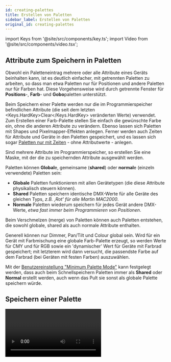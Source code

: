 ```yaml
---
id: creating-palettes
title: Erstellen von Paletten
sidebar_label: Erstellen von Paletten
original_id: creating-palettes
---
```


import Keys from '@site/src/components/key.ts';
import Video from '@site/src/components/video.tsx';

## Attribute zum Speichern in Paletten

Obwohl ein Paletteneintrag mehrere oder alle Attribute eines Geräts
beinhalten kann, ist es deutlich einfacher, mit getrennten Paletten zu
arbeiten, so dass man etwa Paletten nur für Positionen und andere
Paletten nur für Farben hat. Diese Vorgehens­weise wird durch getrennte
Fenster für <strong>Positions</strong>-, <strong>Farb</strong>- und <strong>Gobo</strong>paletten unterstützt.

Beim Speichern einer Palette werden nur die im Programmierspeicher
befindlichen Attribute (die seit dem letzten <Keys.HardKey>Clear</Keys.HardKey> veränderten
Werte) verwendet. Zum Erstellen einer Farb-Palette stellen Sie einfach
die gewünschte Farbe ein, ohne die anderen Attribute zu verändern.
Ebenso lassen sich Paletten mit Shapes und Pixelmapper-Effekten anlegen.
Ferner werden auch Zeiten für Attribute und Geräte in den Paletten
gespeichert, und es lassen sich sogar [Paletten nur mit Zeiten](#erstellen-einer-palette-mit-zeiten) - ohne Attributwerte - anlegen.

Sind mehrere Attribute im Programmierspeicher, so erstellen Sie eine
Maske, mit der die zu speichernden Attribute ausgewählt werden.

Paletten können <strong>Global</strong>e, gemeinsame (<strong>shared</strong>) oder <strong>normal</strong>e
(einzeln verwendete) Paletten sein:  

- <strong>Globale</strong> Paletten funktionieren mit
allen Gerätetypen (die diese Attribute physikalisch steuern können).
- <strong>Shared</strong> Paletten speichern identische DMX-Werte für alle Geräte des
gleichen Typs, *z.B. ‚Rot' für alle Martin MAC2000*.
- <strong>Normale</strong> Paletten wiederum speichern für jedes Gerät 
andere DMX-Werte, *etwa fast immer beim Programmieren von Positionen*.

Beim Verschmelzen (merge) von Paletten können auch Paletten entstehen,
die sowohl globale, shared als auch normale Attribute enthalten.

Generell können nur Dimmer, Pan/Tilt und Colour global sein. Wird für
ein Gerät mit Farbmischung eine globale Farb-Palette erzeugt, so werden
Werte für CMY und für RGB sowie ein 'dynamischer' Wert für Geräte mit
Farbrad gespeichert; mit letzterem wird dann versucht, die passendste
Farbe auf dem Farbrad (bei Geräten mit festen Farben) auszuwählen.

Mit der [Benutzereinstellung "Minimum Palette Mode"](../system-settings/user-settings.md#minimum-palette-mode)
kann festgelegt werden, dass auch beim Schnellspeichern Paletten immer 
als <strong>Shared</strong> oder <strong>Normal</strong> erstellt werden, auch wenn das Pult sie 
sonst als globale Palette speichern würde.

## Speichern einer Palette

<Video videoId="Hs-xzpD5x8k" title="Recording Palettes" />

Zum Speichern einer Palette in eines der Palettenfenster gehen Sie wie folgt vor 
*(werden die Palettenfenster nicht angezeigt, so klicken Sie auf den 
Workspace-Button <Keys.SoftKey>Groups and Palettes</Keys.SoftKey>)*:

1.  Drücken Sie <Keys.HardKey>Clear</Keys.HardKey>, um den Programmierspeicher zu löschen.

2.  Wählen Sie die Geräte, für die eine Palette gespeichert werden soll.

3.  Mit den Attribut-Tasten und Rädern stellen Sie nun die gewünschten
	Werte ein.\
	*Es lassen sich einzelne oder alle Attribute in einer Palette speichern.*

4.  Drücken Sie <Keys.HardKey>Record</Keys.HardKey> und dann <Keys.HardKey>Palette</Keys.HardKey> oder drücken Sie
	<Keys.HardKey>Palette</Keys.HardKey> und wählen <Keys.SoftKey>Record Palette</Keys.SoftKey>.\
	*Beim [Schnellspeichern von Paletten](#schnellspeichern) ist das nicht 
	erforderlich, und auch die Maske muss nicht eingestellt werden.*

5.  Erstellen Sie die Palettenmaske; diese bestimmt, welche Attribute
	in der Palette gespeichert werden. Wählen Sie die zu speichernden
	Attribute mit den Attribut-Tasten: jedes mit einer leuchtenden LED
	gekennzeichnete Attribut ist zum Speichern vorgesehen. <Keys.SoftKey>Set Mask</Keys.SoftKey> und
	<Keys.SoftKey>Record by</Keys.SoftKey> dienen ebenfalls zum Einstellen der Maskierung (s.u.).
 
6.  Klicken Sie auf eine freie Paletten-Schaltfläche zum Speichern 
	(wählen Sie stattdessen einen bereits mit einer Palette belegten Button, 
	so gibt es weitere Optionen), oder vergeben Sie eine Nummer und 
	drücken Sie <Keys.SoftKey>Store</Keys.SoftKey>.

---

-   Möchten Sie Paletten auf die Tasten des Pultes speichern, so drücken
    Sie ebenfalls <Keys.HardKey>Record</Keys.HardKey> und dann <Keys.HardKey>Palette</Keys.HardKey>: daraufhin leuchten
    alle noch freien Tasten auf, und zum Speichern muss einfach eine
    betätigt werden.

![Recording a Palette menu](/docs/images/Recording-a-Palette-menu.png)

-   Das Pult legt die Palette automatisch als global, shared (gemeinsam
    genutzt) oder normal an (dazu wird überprüft, ob alle Geräte
    gleichen Typs die gleichen Attributwerte haben). Diese Einstellung
    kann mit <Keys.SoftKey>Menütaste C</Keys.SoftKey> geändert werden. Die Automatik ist weiter
    unten näher beschrieben.

-   Mit <Keys.SoftKey>Set Mask</Keys.SoftKey> lassen sich die in der Palette zu speichernden
    Attribute auswählen. Ebenso können dazu die grauen Attribut-Tasten
    rechts auf dem Pult genutzt werden.\
    Ist eine Attribut-Gruppe zum Speichern vorgesehen, so erscheint die
    entsprechende Funktionstaste invertiert (wie für 'Colour' in 
    Bild), und die LED der entsprechenden Attribut-Taste leuchtet. Beim
    Verwenden der <strong>[Schnellspeicherfunktion](#schnellspeichern)</strong>
    wird die Maske automatisch erstellt, abhängig vom Fenster, in dem
    die Palette gespeichert wird: Paletten im Fenster 'Positions'
    enthalten nur P, im Fenster 'Colours' nur C und im Fenster 'Gobos
    and Beams' nur IGBES. Wird die Palette hingegen mit <Keys.HardKey>Record</Keys.HardKey> gespeichert, muss die Maske manuell eingestellt werden.


-   Mit der Taste <Keys.HardKey>Attribute Options</Keys.HardKey> (auf neueren Pulten <Keys.HardKey>Options</Keys.HardKey>) 
	können alle Attributgruppen zwischen 'Include' und 'Exclude' 
	umgeschaltet werden.

![Setting a mask for recording a palette](/docs/images/Setting-a-mask-for-recording-a-palette.png)

-   <Keys.SoftKey>Record By...</Keys.SoftKey> steuert, wie die erstellte Maske beim Speichern der
    Palette verwendet wird:
    -   <Keys.SoftKey>Channel in programmer</Keys.SoftKey> - es werden nur Kanäle gespeichert, die
    sich im Programmierspeicher befinden (also vorher verändert wurden)
    -    <Keys.SoftKey>Group in programmer</Keys.SoftKey> speichert alle Kanäle in jeder
    Attribut-Gruppe, von der sich ein oder mehrere Kanäle im
    Programmierspeicher befinden. *Ist etwa ein Wert für Cyan im
    Programmierspeicher, so werden sämtliche Einstellungen aller
    Farbkanäle abgespeichert, auch wenn sie nicht im Programmierspeicher
    sind.*
    -   <Keys.SoftKey>Group in mask</Keys.SoftKey> speichert sämtliche Werte für alle in der Maske
    ausgewählten Attribute
    -   <Keys.SoftKey>Mixed</Keys.SoftKey> speichert <strong>Positionen</strong> und <strong>Farben</strong> als 
	Attributgruppen, alle anderen Kanäle jedoch einzeln.

-   Das Pult vergibt automatisch eine Bezeichnung für die Palette (außer
    die [Benutzereinstellung <Keys.SoftKey>Auto Legend</Keys.SoftKey>](../system-settings/user-settings.md#auto-legend) wurde deaktiviert). 
	-   Bei <strong>Farb-Paletten</strong> werden die enthaltenen Farben angezeigt - sind
		mehrere enthalten, so werden verschiedenfarbige Streifen angezeigt.
	-   Bei <strong>Gobo-Paletten</strong> werden die Gobos grafisch dargestellt, sofern
		das in der Personality hinterlegt ist (ggf. müssen die [Personalities
		aktualisiert werden](../patching/changing-the-patch.md#bereits-gepatchte-personalities-aktualisieren)).
    -   Für <strong>CITP-Paletten (von einem Medienserver)</strong> werden die übertragenen
		Vorschaubilder angezeigt. 
	-	Für <strong>Pan und Tilt</strong> werden allgemeine Bezeichner vergeben.
	-	Für <strong>alle anderen</strong> Attribute wird der zuletzt veränderte Wert angezeigt. 
    ![Automatic Legends set for Colour Palettes](/docs/images/Automatic-Legends-set-for-Colour-Palettes.png)

-   Ebenso kann man beim Speichern mit <Keys.SoftKey>Provide a legend</Keys.SoftKey> der Palette
    eine Bezeichnung geben. Zum späteren Ändern der Bezeichnung siehe
    [Paletten beschriften und bemalen](#paletten-beschriften-und-bemalen).

-   Wird eine Palette auf einen bereits belegten Speicherplatz
    gespeichert, so bietet das Pult die Optionen <Keys.SoftKey>Cancel</Keys.SoftKey> (Abbruch),
    <Keys.SoftKey>Replace</Keys.SoftKey>(Ersetzen) und <Keys.SoftKey>Merge</Keys.SoftKey>(Kombinieren). 
	- 	Mit <Keys.SoftKey>Replace</Keys.SoftKey> wird die bisher gespeicherte Palette gelöscht 
		und durch die neue ersetzt. 
	-	Bei der Wahl von <Keys.SoftKey>Merge</Keys.SoftKey> werden die beiden Paletten
		miteinander verschmolzen.  
	-   <Keys.SoftKey>Quick Merge</Keys.SoftKey> ist das Verschmelzen ausschließlich der Attribute,
		die bisher schon in der Palette enthalten sind.
	
	Damit lassen sich etwa einzelne Werte zu einer existierenden 
	gemeinsam genutzten Palette hinzufügen, oder enthaltene Werte 
	einfach verändern. Wird die gewählte Paletten-Auswahltaste erneut
	betätigt, erfolgt automatisch ein Quick Merge.

-   Wenn nicht explizit vorgegeben, wählt das Pult automatisch, ob eine
    globale, shared oder normale Palette erzeugt wird: eine <strong>globale</strong>
    Palette wird gespeichert, wenn alle ausgewählten Geräte im
    Programmer die gleichen Werte haben und die Attribute für globale
    Paletten verfügbar sind. Sind die Werte zwar gleich, die Attribute
    aber nicht für globale Paletten geeignet, so wird eine <strong>shared</strong>
    Palette gespeichert. Sind einige Attribute für global geeignet und
    einige nicht, so wird eine Palette mit den geeigneten Attributen als
    global und mit den anderen als shared gespeichert. Sind schließlich
    die Werte unterschiedlich, so wird eine <strong>normale</strong> Palette erstellt.
	Diese Automatik lässt sich mit der [Benutzereinstellung](../system-settings/user-settings.md) <strong>[Minimum Palette Mode](../system-settings/user-settings.md#minimum-palette-mode)</strong>
	überschreiben bzw. deaktivieren.

## Nested palettes -- Verknüpfte Paletten

Paletten können Bezüge auf andere Paletten enthalten. So kann z.B. eine
Palette 'odd/even' erstellt werden, bei der die ungeraden Geräte eine
Farbe und die geraden Geräte eine andere Farbe zugewiesen bekommen,
wobei die konkreten Farben aus anderen (Master-) Paletten referenziert
werden. Werden nun die Master-Paletten geändert, so ändert sich die
'odd/even'-Palette entsprechend.

Die Option <Keys.SoftKey>Record/Don't Record Nested Palettes</Keys.SoftKey> im Menü "Record
Palette" bestimmt, ob der Verweis auf die Masterpalette (*Vorgabe*)
oder aber der jeweilige absolute Wert gespeichert werden soll.

Wurde eine Palette mit Verknüpfungen zu anderen Paletten gespeichert, 
so lässt sich das Aufrufen der verknüpften Paletten deaktivieren, so 
dass nur die direkt in der Palette gespeicherten Werte verwendet werden. 
Dies kann beim Updaten der verknüpften Paletten sinnvoll sein.

1.	Drücken Sie <Keys.SoftKey>Options</Keys.SoftKey>.

2.	Wählen Sie die Palette.. 

3.	Auf dem Reiter <Keys.SoftKey>Palette</Keys.SoftKey> der Optionen deaktivieren Sie die 
	Einstellung <Keys.SoftKey>Fire Nested Palettes</Keys.SoftKey>. 

4.	Wird nun die Palette aufgerufen, so werden nur die direkt in dieser 
	gespeicherten Werte verwendet, nicht aber die aus verknüpften Paletten.

-	Der vorige Zustand lässt sich wieder herstellen, indem man die Option <Keys.SoftKey>Fire Nested Palettes</Keys.SoftKey> wieder aktiviert.

## Schnellspeichern

In den Paletten-Fenstern gibt es ebenso eine Schnellspeicher-Funktion.
Dazu betätigen Sie einfach die gewünschte Schaltfläche - diese wird
daraufhin rot und zeigt ein + -Zeichen. Nun lässt sich eine Bezeichnung
vergeben sowie die Maskierung ändern. Mit einer weiteren Betätigung der
Schaltfläche wird die Palette gespeichert.

![Palette quick record](/docs/images/Palette-Quick-Record.png)

Beim Verwenden der Schnellspeicherfunktion wird die Attributmaske
automatisch abhängig vom jeweiligen Fenster eingestellt; so werden
im Fenster <strong>Positions</strong> nur Pan/Tilt-Werte (<strong>P</strong>), bei <strong>Colours</strong> 
nur Farben (<strong>C</strong>) und bei <strong>Gobos and Beams</strong> die anderen Attribute 
(<strong>IGBES</strong>) abgespeichert. Dies geschieht nicht beim Speichern mittels 
der <Keys.HardKey>Record</Keys.HardKey>-Taste.

Schnellspeichern funktioniert auch bei Gruppen und Arbeitsumgebungen 
(Workspaces).

> Wird eine Show geladen, die auf einem <strong>Pearl Expert</strong> programmiert wurde, so lassen sich die dort auf die Tasten programmierten Paletten über das Fenster <strong>Groups and Palettes</strong> erreichen, siehe
[Compatibility windows -- Die Kompatibilitäts-Fenster](../titan-basics/workspace-windows.md#compatibility-windows----die-kompatibilitäts-fenster).

## Paletten beschriften und bemalen

Für jede Palette lässt sich eine Beschriftung vergeben, die auf der
Paletten-Schaltfläche angezeigt wird.

1.  Drücken Sie im Hauptmenü <Keys.SoftKey>Set Legend</Keys.SoftKey>.

2.  Klicken Sie auf die zu ändernde Palette.

3.  Geben Sie die Bezeichnung mit der Tastatur ein.

4.  Schließen Sie die Eingabe mit <Keys.HardKey>Enter</Keys.HardKey> ab.

Auf den Schaltflächen wird die Palettennummer oben links angezeigt.
Die enthaltenen Attribute (<strong>IPCGBES</strong>) werden unter der Beschriftung
eingeblendet, etwa ein <strong>P</strong> für <strong>Positions-Paletten</strong>. In der oberen
rechten Ecke steht ein <strong>G</strong> für eine <strong>globale</strong>, ein <strong>N</strong> für eine 
&nbsp;<strong>normale</strong> bzw. ein <strong>S</strong> für eine <strong>Shared</strong> (gemeinsam genutzte) Palette.

![Shared and normal palettes stored on a touch screen](/docs/images/Shared-and-normal-palettes-stored-on-a-touch-screen.png)

Ebenso lassen sich Paletten bemalen, um etwa auf einen Blick die Farbe
oder das Gobo zu erkennen. Drücken Sie dazu wiederum <Keys.SoftKey>Set Legend</Keys.SoftKey>,
wählen die Palette aus, und wählen dann <Keys.SoftKey>Picture</Keys.SoftKey> - daraufhin öffnet
sich der Picture-Editor:

![Setting legend of palette using draw picture editor](/docs/images/Setting-legend-of-palette-using-draw-picture-editor.png)

Oben links gibt es Reiter für die Bildschirmtastatur (damit wird aus der
Bemalung wieder eine Beschriftung), zum freien Zeichnen, für die
Bilder-Bibliothek sowie zum Laden einer separaten Datei. Im Zeichenfeld
hat man rechts Werkzeuge zur Auswahl von Stift oder Radierer, für die
Strichstärke und die Auswahl der Farbe. <strong>Clear</strong> löscht die ganze
Zeichnung, <strong>Enter</strong> schließt den Zeichenvorgang ab und übernimmt das
Bild. Mit <strong>Min/Max</strong> oben rechts lässt sich der Editor verkleinern oder
vergrößern.

Bei Auswahl der Bibliothek kann man ein Bild aus einer großen Zahl
vorgefertigter Zeichnungen verwenden. Die Vorlagen sind in verschiedene
Kategorien (links) eingeteilt.

![Setting legend of palette using Icon Library](/docs/images/Setting-legend-of-palette-using-Icon-Library.png)

## Erstellen einer Effekt-Palette

Paletten mit [Shapes oder Pixelmapper-Effekten](../effects.md) können 
sehr praktisch sein. (Keyframe-Shapes können allerdings nicht in 
Paletten gespeichert werden).

Dabei empfiehlt es sich, selektiv so vorzugehen, dass die Palette
ausschließlich Effekt-Informationen enthält; so wird dann z.B. eine
Palette mit einem Circle-Effekt die Geräte sich um den gerade aktuellen
Pan/Tilt-Wert bewegen lassen. Dazu nutzen Sie entweder die Maskierung
des FX-Attributs, oder Sie achten darauf, beim Speichern der Palette
keine anderen Attributwerte in den Programmierspeicher zu schreiben.

1.  Drücken Sie <Keys.HardKey>Clear</Keys.HardKey>, wählen Sie einige Geräte aus, und drücken Sie
	<Keys.HardKey>Locate</Keys.HardKey>.\
	*Sie können auch deren Position verändern, um das Ergebnis besser 
	zu sehen*.

2.  Drücken Sie <Keys.SoftKey>Shapes and Effects</Keys.SoftKey>, dann <Keys.SoftKey>Shape Generator</Keys.SoftKey>, und
	starten Sie einen Shape.\
	*Siehe [Shape Generator](../effects/shape-generator.md) zum 
	Erstellen von Shapes*.

3.  Ändern Sie die Parameter des Shapes nach Belieben.

4.  Drücken Sie <Keys.HardKey>Record</Keys.HardKey>, dann <Keys.HardKey>Palette</Keys.HardKey> (Quick Record
	funktioniert nicht bei Shape-Paletten).

5.  Haben Sie in <strong>Schritt 1</strong> die Position oder weitere Attribute
	verändert, so drücken Sie <Keys.SoftKey>Set Mask</Keys.SoftKey> und deaktivieren alles 
	außer <strong>FX</strong>.

6.  Klicken Sie auf eine Palettenschaltfläche, um die Palette zu
	speichern.

Effekt-Paletten lassen sich nicht als <strong>[Quick Palette](using-palettes.md#quick-palettes----schnelle-paletten-ohne-ausgewählte-geräte)</strong> verwenden. Es müssen immer Fixtures angewählt sein, um eine 
Effekt-Palette anzuwenden.

## Erstellen einer Palette mit Zeiten

Es lassen sich Paletten erstellen, die ausschließlich <strong>Zeiten</strong>, aber keine
Werte enthalten. Dies ist sinnvoll beim Speichern von Cues oder bei
Zeiten für einzelne Attribute, um die Zeit nicht jedes Mal neu eingeben
zu müssen. Auch für Zeiten gilt, dass Paletten beim Speichern als
Referenz abgelegt werden: wird später die Zeit in der Palette geändert,
so wirkt sich das auf alle damit erstellten Cues aus.

1.  Drücken Sie <Keys.HardKey>Clear</Keys.HardKey>, wählen Sie einige Geräte aus, und drücken Sie
	<Keys.HardKey>Locate</Keys.HardKey>.\
	*Sie können auch deren Position verändern, um das Ergebnis besser
	sehen zu können*.

2.  Drücken Sie <Keys.HardKey>TIME</Keys.HardKey>\
	(*auf früheren Pulten <Keys.HardKey>SET</Keys.HardKey> (Mobile/Sapphire) bzw. <Keys.HardKey>Next Time</Keys.HardKey> (Expert/Tiger)*).

3.  Setzen Sie die Fadezeit auf 2 s. Damit wird dies als globale
	Fadezeit in den Programmierspeicher geschrieben.

4.  Drücken Sie <Keys.HardKey>Record</Keys.HardKey>, dann <Keys.HardKey>Palette</Keys.HardKey>.

5.  Haben Sie in <strong>Schritt 1</strong> die Position oder weitere Attribute
	verändert, so drücken Sie <Keys.SoftKey>Set Mask</Keys.SoftKey> und deaktivieren alles außer
	<strong>Time</strong>.

6.  Klicken Sie auf eine Palettenschaltfläche, um die Palette zu
	speichern.
